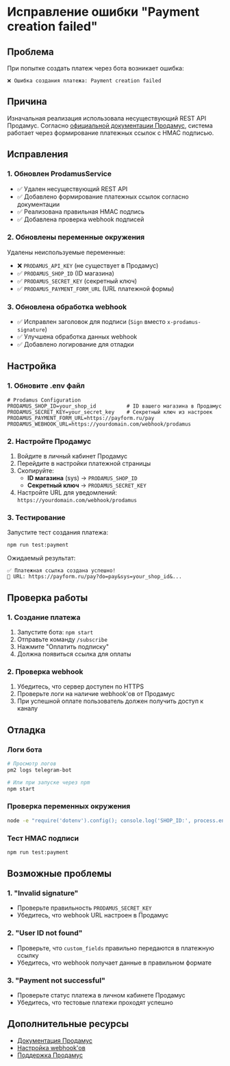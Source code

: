 # Исправление ошибки "Payment creation failed"

## Проблема

При попытке создать платеж через бота возникает ошибка:
```
❌ Ошибка создания платежа: Payment creation failed
```

## Причина

Изначальная реализация использовала несуществующий REST API Продамус. Согласно [официальной документации Продамус](https://help.prodamus.ru/payform/integracii/rest-api/instrukcii-dlya-samostoyatelnaya-integracii-servisov#parametry-kotorye-vy-mozhete-peredat-v-zaprose), система работает через формирование платежных ссылок с HMAC подписью.

## Исправления

### 1. Обновлен ProdamusService

- ✅ Удален несуществующий REST API
- ✅ Добавлено формирование платежных ссылок согласно документации
- ✅ Реализована правильная HMAC подпись
- ✅ Добавлена проверка webhook подписей

### 2. Обновлены переменные окружения

Удалены неиспользуемые переменные:
- ❌ `PRODAMUS_API_KEY` (не существует в Продамус)
- ✅ `PRODAMUS_SHOP_ID` (ID магазина)
- ✅ `PRODAMUS_SECRET_KEY` (секретный ключ)
- ✅ `PRODAMUS_PAYMENT_FORM_URL` (URL платежной формы)

### 3. Обновлена обработка webhook

- ✅ Исправлен заголовок для подписи (`Sign` вместо `x-prodamus-signature`)
- ✅ Улучшена обработка данных webhook
- ✅ Добавлено логирование для отладки

## Настройка

### 1. Обновите .env файл

```env
# Prodamus Configuration
PRODAMUS_SHOP_ID=your_shop_id          # ID вашего магазина в Продамус
PRODAMUS_SECRET_KEY=your_secret_key    # Секретный ключ из настроек
PRODAMUS_PAYMENT_FORM_URL=https://payform.ru/pay
PRODAMUS_WEBHOOK_URL=https://yourdomain.com/webhook/prodamus
```

### 2. Настройте Продамус

1. Войдите в личный кабинет Продамус
2. Перейдите в настройки платежной страницы
3. Скопируйте:
   - **ID магазина** (sys) → `PRODAMUS_SHOP_ID`
   - **Секретный ключ** → `PRODAMUS_SECRET_KEY`
4. Настройте URL для уведомлений: `https://yourdomain.com/webhook/prodamus`

### 3. Тестирование

Запустите тест создания платежа:

```bash
npm run test:payment
```

Ожидаемый результат:
```
✅ Платежная ссылка создана успешно!
🔗 URL: https://payform.ru/pay?do=pay&sys=your_shop_id&...
```

## Проверка работы

### 1. Создание платежа

1. Запустите бота: `npm start`
2. Отправьте команду `/subscribe`
3. Нажмите "Оплатить подписку"
4. Должна появиться ссылка для оплаты

### 2. Проверка webhook

1. Убедитесь, что сервер доступен по HTTPS
2. Проверьте логи на наличие webhook'ов от Продамус
3. При успешной оплате пользователь должен получить доступ к каналу

## Отладка

### Логи бота

```bash
# Просмотр логов
pm2 logs telegram-bot

# Или при запуске через npm
npm start
```

### Проверка переменных окружения

```bash
node -e "require('dotenv').config(); console.log('SHOP_ID:', process.env.PRODAMUS_SHOP_ID); console.log('SECRET_KEY:', process.env.PRODAMUS_SECRET_KEY ? 'SET' : 'NOT SET');"
```

### Тест HMAC подписи

```bash
npm run test:payment
```

## Возможные проблемы

### 1. "Invalid signature"

- Проверьте правильность `PRODAMUS_SECRET_KEY`
- Убедитесь, что webhook URL настроен в Продамус

### 2. "User ID not found"

- Проверьте, что `custom_fields` правильно передаются в платежную ссылку
- Убедитесь, что webhook получает данные в правильном формате

### 3. "Payment not successful"

- Проверьте статус платежа в личном кабинете Продамус
- Убедитесь, что тестовые платежи проходят успешно

## Дополнительные ресурсы

- [Документация Продамус](https://help.prodamus.ru/payform/integracii/rest-api/instrukcii-dlya-samostoyatelnaya-integracii-servisov)
- [Настройка webhook'ов](https://help.prodamus.ru/payform/integracii/rest-api/instrukcii-dlya-samostoyatelnaya-integracii-servisov#parametry-kotorye-vy-mozhete-peredat-v-zaprose)
- [Поддержка Продамус](https://prodamus.ru/support)
